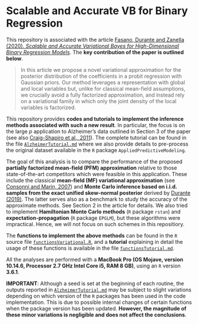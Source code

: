 # Scalable and Accurate VB for Binary Regression

This repository is associated with the article [Fasano, Durante and Zanella (2020). *Scalable and Accurate Variational Bayes for High-Dimensional Binary Regression Models*](https://). The **key contribution of the paper is outlined below**.

> In this article we propose a novel variational approximation for the posterior distribution of the coefficients in a probit regression with Gaussian priors. Our method leverages a representation with global and local variables but, unlike for classical mean-field assumptions, we crucially avoid a fully factorized approximation, and instead rely on a variational family in which only the joint density of the local variables is factorized.

This repository provides **codes and tutorials to implement the inference methods associated with such a new result**. In particular, the focus is on the large *p* application to Alzheimer’s data outlined in Section 3 of the paper (see also [Craig-Shapiro et al., 2011](https://journals.plos.org/plosone/article?id=10.1371/journal.pone.0018850)). The complete tutorial can be found in the file [`AlzheimerTutorial.md`](https://github.com/augustofasano/Probit-PFMVB/blob/master/AlzheimerTutorial.md) where we also provide details to pre-process the original dataset available in the `R` package `AppliedPredictiveModeling`. 

The goal of this analysis is to compare the performance of the proposed **partially factorized mean-field (PFM) approximation** relative to those state-of-the-art competitors which were feasible in this application. These include the classical **mean-field (MF) variational approximation** (see [Consonni and Marin, 2007](https://www.sciencedirect.com/science/article/pii/S0167947306003951)) and **Monte Carlo inference based on i.i.d. samples from the exact unified skew-normal posterior** derived by [Durante (2019)](https://doi.org/10.1093/biomet/asz034). The latter serves also as a benchmark to study the accuracy of the approximate methods. See Section 2 in the article for details. We also tried to implement **Hamiltonian Monte Carlo methods** (`R` package `rstan`) and **expectation-propagation** (`R` package `EPGLM`), but these algorithms were impractical. Hence, we will not focus on such schemes in this repositiory.

The **functions to implement the above methods** can be found in the `R` source file [`functionsVariational.R`](https://github.com/augustofasano/Probit-PFMVB/blob/master/functionsVariational.R), and a **tutorial** explaining in detail the usage of these functions is available in the file [`functionsTutorial.md`](https://github.com/augustofasano/Probit-PFMVB/blob/master/functionsTutorial.md).

All the analyses are performed with a **MacBook Pro (OS Mojave, version 10.14.6, Processor 2.7 GHz Intel Core i5, RAM 8 GB)**, using an `R` version **3.6.1**.

**IMPORTANT**: Although a seed is set at the beginning of each routine, the outputs reported in [`AlzheimerTutorial.md`](https://github.com/augustofasano/Probit-PFMVB/blob/master/AlzheimerTutorial.md) may be subject to slight variations depending on which version of the `R` packages has been used in the code implementation. This is due to possible internal changes of certain functions when the package version has been updated. **However, the magnitude of these minor variations is negligible and does not affect the conclusions**.
